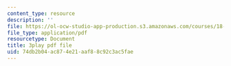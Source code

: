 ```yaml
---
content_type: resource
description: ''
file: https://ol-ocw-studio-app-production.s3.amazonaws.com/courses/18-06sc-linear-algebra-fall-2011/74db2b04ac874e21aaf88c92c3ac5fae_fjsPjh0B2tU.pdf
file_type: application/pdf
resourcetype: Document
title: 3play pdf file
uid: 74db2b04-ac87-4e21-aaf8-8c92c3ac5fae
---
```

